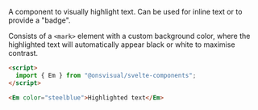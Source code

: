 A component to visually highlight text. Can be used for inline text or to provide a "badge".

Consists of a `<mark>` element with a custom background color, where the highlighted text will automatically appear black or white to maximise contrast.

<!-- prettier-ignore -->
```html
<script>
  import { Em } from "@onsvisual/svelte-components";
</script>

<Em color="steelblue">Highlighted text</Em>
```
